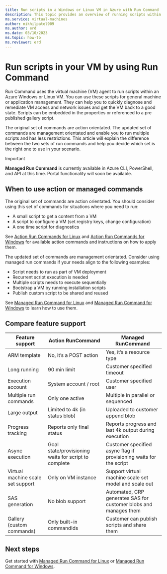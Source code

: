 ```yaml
---
title: Run scripts in a Windows or Linux VM in Azure with Run Command
description: This topic provides an overview of running scripts within an Azure virtual machine by using the Run Command feature
ms.service: virtual-machines
author: nikhilpatel909
ms.author: erd
ms.date: 03/10/2023
ms.topic: how-to  
ms.reviewer: erd
---
```


# Run scripts in your VM by using Run Command

Run Command uses the virtual machine (VM) agent to run scripts within an Azure Windows or Linux VM. You can use these scripts for general machine or application management. They can help you to quickly diagnose and remediate VM access and network issues and get the VM back to a good state. Scripts can be embedded in the properties or referenced to a pre published gallery script. 


The original set of commands are action orientated. The updated set of commands are management orientated and enable you to run multiple scripts and has less restrictions. This article will explain the difference between the two sets of run commands and help you decide which set is the right one to use in your scenario.  

> [!IMPORTANT]
> **Managed Run Command**  is currently available in Azure CLI, PowerShell, and API at this time. Portal functionality will soon be available.



## When to use action or managed commands

The original set of commands are action orientated. You should consider using this set of commands for situations where you need to run:
- A small script to get a content from a VM
- A script to configure a VM (set registry keys, change configuration) 
- A one time script for diagnostics

See [Action Run Commands for Linux](./linux/run-command.md) and [Action Run Commands for Windows](./windows/run-command.md) for available action commands and instructions on how to apply them. 

The updated set of commands are management orientated. Consider using managed run commands if your needs align to the following examples:
- Script needs to run as part of VM deployment 
- Recurrent script execution is needed 
- Multiple scripts needs to execute sequentially 
- Bootstrap a VM by running installation scripts 
- Publish custom script to be shared and reused 

See [Managed Run Command for Linux](./linux/run-command-managed.md) and [Managed Run Command for Windows](./windows/run-command-managed.md) to learn how to use them.


## Compare feature support

| Feature support  | Action RunCommand  | Managed RunCommand  |
|---|---|---|
| ARM template  | No, it’s a POST action  | Yes, it’s a resource type  |
| Long running  | 90 min limit  | Customer specified timeout  |
| Execution account  | System account / root  | Customer specified user  |
| Multiple run commands  | Only one active  | Multiple in parallel or sequenced  |
| Large output  | Limited to 4k (in status blob)  | Uploaded to customer append blob  |
| Progress tracking  | Reports only final status  | Reports progress and last 4k output during execution  |
| Async execution  | Goal state/provisioning waits for script to complete  | Customer specified async flag if provisioning waits for the script  |
| Virtual machine scale set support  | Only on VM instance  | Support virtual machine scale set model and scale out  |
| SAS generation  | No blob support  | Automated, CRP generates SAS for customer blobs and manages them  |
| Gallery (custom commands)  | Only built-in commandIds  | Customer can publish scripts and share them  |


## Next steps

Get started with [Managed Run Command for Linux](./linux/run-command-managed.md) or [Managed Run Command for Windows](./windows/run-command-managed.md). 
